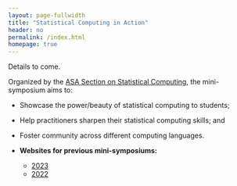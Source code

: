 ```yaml
---
layout: page-fullwidth
title: "Statistical Computing in Action"
header: no
permalink: /index.html
homepage: true
---
```


Details to come.

<!--

+ **Date/Time:** Saturday, November 4, 2023, 11 am -– 3:30 pm Central Time
+ **Location:** Online. For the link and password, look for an email from "ASA Section on Statistical Computing" with subject "Link for Statistical Computing in Action 2023" sent sometime on Thursday, November 2.
+ **Registration** at [EventBrite](https://www.eventbrite.com/e/691734124387?aff=oddtdtcreator)
+ [**Flyer**](https://asa-ssc.github.io/minisymp2023/assets/flyer.pdf)

-->

Organized by the [ASA Section on Statistical Computing](https://community.amstat.org/jointscsg-section/home), the mini-symposium aims to:

+ Showcase the power/beauty of statistical computing to students;
+ Help practitioners sharpen their statistical computing skills; and
+ Foster community across different computing languages.

+ **Websites for previous mini-symposiums:**
    - [2023](https://asa-ssc.github.io/minisymp2023/)
    - [2022](https://asa-ssc.github.io/minisymp2022/)

